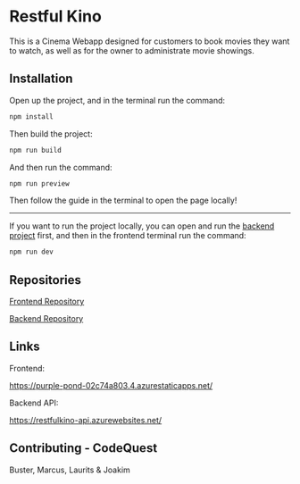 # Restful Kino

This is a Cinema Webapp designed for customers to book movies they want to watch, as well as for the owner to administrate movie showings.

## Installation

Open up the project, and in the terminal run the command:

```bash
npm install
```

Then build the project:

```bash
npm run build
```

And then run the command:

```bash
npm run preview
```

Then follow the guide in the terminal to open the page locally!

---

If you want to run the project locally, you can open and run the [backend project](https://github.com/codequest-exam/kino-backend) first, and then in the frontend terminal run the command:

```bash
npm run dev
```

## Repositories

[Frontend Repository](https://github.com/codequest-exam/kino-frontend)

[Backend Repository](https://github.com/codequest-exam/kino-backend)

## Links

Frontend:

https://purple-pond-02c74a803.4.azurestaticapps.net/

Backend API:

https://restfulkino-api.azurewebsites.net/

## Contributing - CodeQuest

Buster, Marcus, Laurits & Joakim
